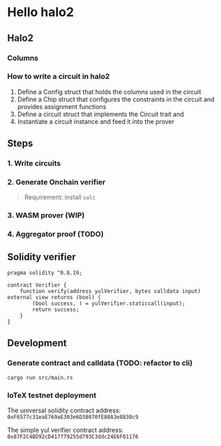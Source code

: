 Hello halo2
===========

## Halo2

### Columns

### How to write a circuit in halo2

1. Define a Config struct that holds the columns used in the circuit
2. Define a Chip struct that configures the constraints in the circuit and provides assignment functions
3. Define a circuit struct that implements the Circuit trait and
4. Instantiate a circuit instance and feed it into the prover

## Steps

### 1. Write circuits

### 2. Generate Onchain verifier

> Requirement: install `solc`

### 3. WASM prover (WIP)

### 4. Aggregator proof (TODO)

## Solidity verifier

```solidity
pragma solidity ^0.8.19;

contract Verifier {
    function verify(address yulVerifier, bytes calldata input) external view returns (bool) {
        (bool success, ) = yulVerifier.staticcall(input);
        return success;
    }
}
```

## Development

### Generate contract and calldata (TODO: refactor to cli)

```
cargo run src/main.rs
```

### IoTeX testnet deployment

The universal solidity contract address: `0xF6577c31eaE769aE303e6D38070fE88A3e8830c9`

The simple yul verifier contract address: `0x87F2C4BD92cD417f79255d793C3ddc24E6F01176`
